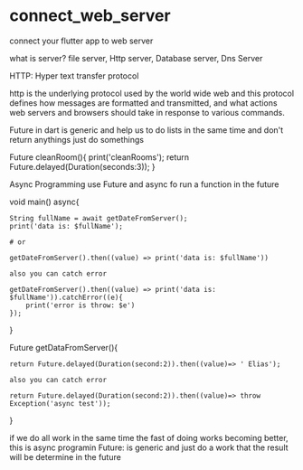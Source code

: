 # connect_web_server
connect your flutter app to web server

what is server? file server, Http server, Database server, Dns Server

HTTP: Hyper text transfer protocol

http is the underlying protocol used by the world wide web and this protocol defines how messages are formatted and transmitted, and what actions web servers and browsers should take in response to various commands.

Future in dart is generic and help us to do lists in the same time and don't return anythings just do somethings

Future<void> cleanRoom(){
    print('cleanRooms');
    return Future.delayed(Duration(seconds:3));
}

Async Programming
use Future and async fo run a function in the future

void main() async{

    String fullName = await getDateFromServer();
    print('data is: $fullName');

    # or

    getDateFromServer().then((value) => print('data is: $fullName'))

    also you can catch error

    getDateFromServer().then((value) => print('data is: $fullName')).catchError((e){
        print('error is throw: $e')
    });



}


Future<String> getDataFromServer(){
    
    return Future.delayed(Duration(second:2)).then((value)=> ' Elias');

    also you can catch error

    return Future.delayed(Duration(second:2)).then((value)=> throw Exception('async test'));
}

if we do all work in the same time the fast of doing works becoming better, this is async programin
Future: is generic and just do  a work that the result will be determine in the future